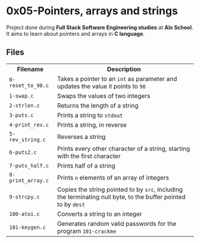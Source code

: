 <!DOCTYPE html>
<html>
<head>
</head>
<body>
	<h1>0x05-Pointers, arrays and strings</h1>
	<p>Project done during <strong>Full Stack Software Engineering studies</strong> at <strong>Alx School</strong>. It aims to learn about pointers and arrays in <strong>C language</strong>.</p>

<h2>Files</h2>
<table>
	<tr>
		<th>Filename</th>
		<th>Description</th>
	</tr>
	<tr>
		<td><code>0-reset_to_98.c</code></td>
		<td>Takes a pointer to an <code>int</code> as parameter and updates the value it points to <code>98</code></td>
	</tr>
	<tr>
		<td><code>1-swap.c</code></td>
		<td>Swaps the values of two integers</td>
	</tr>
	<tr>
		<td><code>2-strlen.c</code></td>
		<td>Returns the length of a string</td>
	</tr>
	<tr>
		<td><code>3-puts.c</code></td>
		<td>Prints a string to <code>stdout</code></td>
	</tr>
	<tr>
		<td><code>4-print_rev.c</code></td>
		<td>Prints a string, in reverse</td>
	</tr>
	<tr>
		<td><code>5-rev_string.c</code></td>
		<td>Reverses a string</td>
	</tr>
	<tr>
		<td><code>6-puts2.c</code></td>
		<td>Prints every other character of a string, starting with the first character</td>
	</tr>
	<tr>
		<td><code>7-puts_half.c</code></td>
		<td>Prints half of a string</td>
	</tr>
	<tr>
		<td><code>8-print_array.c</code></td>
		<td>Prints <code>n</code> elements of an array of integers</td>
	</tr>
	<tr>
		<td><code>9-strcpy.c</code></td>
		<td>Copies the string pointed to by <code>src</code>, including the terminating null byte, to the buffer pointed to by <code>dest</code></td>
	</tr>
	<tr>
		<td><code>100-atoi.c</code></td>
		<td>Converts a string to an integer</td>
	</tr>
	<tr>
		<td><code>101-keygen.c</code></td>
		<td>Generates random valid passwords for the program <code>101-crackme</code></td>
	</tr>
</table>

</body>
</html>
